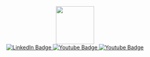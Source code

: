 <div id="header" align="center">
  <img src="https://media.giphy.com/media/HscDLzkO8EOTmgkhQP/giphy.gif" width="100"/>
  <div id="badges">
  <a href="https://in.linkedin.com/in/neeraj-ipe-23914261">
    <img src="https://img.shields.io/badge/LinkedIn-blue?style=for-the-badge&logo=linkedin&logoColor=white" alt="LinkedIn Badge"/>
  </a>
  <a href="https://www.youtube.com/@CoderGhost">
    <img src="https://img.shields.io/badge/YouTube-red?style=for-the-badge&logo=youtube&logoColor=white" alt="Youtube Badge"/>
  </a>
  <a href="https://m.facebook.com/neeraj.ipe/">
    <img src="https://img.shields.io/badge/Facebook-blue?style=for-the-badge&logo=youtube&logoColor=white" alt="Youtube Badge"/>
  </a>
</div>
</div>

